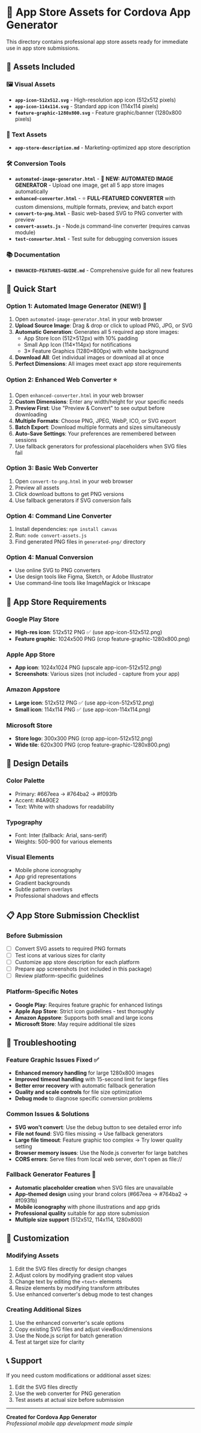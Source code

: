 # 🎨 App Store Assets for Cordova App Generator

This directory contains professional app store assets ready for immediate use in app store submissions.

## 📁 Assets Included

### 🖼️ **Visual Assets**
- **`app-icon-512x512.svg`** - High-resolution app icon (512x512 pixels)
- **`app-icon-114x114.svg`** - Standard app icon (114x114 pixels)  
- **`feature-graphic-1280x800.svg`** - Feature graphic/banner (1280x800 pixels)

### 📝 **Text Assets**
- **`app-store-description.md`** - Marketing-optimized app store description

### 🛠️ **Conversion Tools**
- **`automated-image-generator.html`** - 🚀 **NEW: AUTOMATED IMAGE GENERATOR** - Upload one image, get all 5 app store images automatically
- **`enhanced-converter.html`** - ⭐ **FULL-FEATURED CONVERTER** with custom dimensions, multiple formats, preview, and batch export
- **`convert-to-png.html`** - Basic web-based SVG to PNG converter with preview
- **`convert-assets.js`** - Node.js command-line converter (requires canvas module)
- **`test-converter.html`** - Test suite for debugging conversion issues

### 📚 **Documentation**
- **`ENHANCED-FEATURES-GUIDE.md`** - Comprehensive guide for all new features

## 🚀 Quick Start

### Option 1: Automated Image Generator (NEW!) 🚀
1. Open `automated-image-generator.html` in your web browser
2. **Upload Source Image**: Drag & drop or click to upload PNG, JPG, or SVG
3. **Automatic Generation**: Generates all 5 required app store images:
   - App Store Icon (512×512px) with 10% padding
   - Small App Icon (114×114px) for notifications
   - 3× Feature Graphics (1280×800px) with white background
4. **Download All**: Get individual images or download all at once
5. **Perfect Dimensions**: All images meet exact app store requirements

### Option 2: Enhanced Web Converter ⭐
1. Open `enhanced-converter.html` in your web browser
2. **Custom Dimensions**: Enter any width/height for your specific needs
3. **Preview First**: Use "Preview & Convert" to see output before downloading
4. **Multiple Formats**: Choose PNG, JPEG, WebP, ICO, or SVG export
5. **Batch Export**: Download multiple formats and sizes simultaneously
6. **Auto-Save Settings**: Your preferences are remembered between sessions
7. Use fallback generators for professional placeholders when SVG files fail

### Option 3: Basic Web Converter
1. Open `convert-to-png.html` in your web browser
2. Preview all assets
3. Click download buttons to get PNG versions
4. Use fallback generators if SVG conversion fails

### Option 4: Command Line Converter
1. Install dependencies: `npm install canvas`
2. Run: `node convert-assets.js`
3. Find generated PNG files in `generated-png/` directory

### Option 4: Manual Conversion
- Use online SVG to PNG converters
- Use design tools like Figma, Sketch, or Adobe Illustrator
- Use command-line tools like ImageMagick or Inkscape

## 📱 App Store Requirements

### **Google Play Store**
- **High-res icon**: 512x512 PNG ✅ (use app-icon-512x512.png)
- **Feature graphic**: 1024x500 PNG (crop feature-graphic-1280x800.png)

### **Apple App Store**
- **App icon**: 1024x1024 PNG (upscale app-icon-512x512.png)
- **Screenshots**: Various sizes (not included - capture from your app)

### **Amazon Appstore**
- **Large icon**: 512x512 PNG ✅ (use app-icon-512x512.png)
- **Small icon**: 114x114 PNG ✅ (use app-icon-114x114.png)

### **Microsoft Store**
- **Store logo**: 300x300 PNG (crop app-icon-512x512.png)
- **Wide tile**: 620x300 PNG (crop feature-graphic-1280x800.png)

## 🎨 Design Details

### **Color Palette**
- Primary: #667eea → #764ba2 → #f093fb
- Accent: #4A90E2
- Text: White with shadows for readability

### **Typography**
- Font: Inter (fallback: Arial, sans-serif)
- Weights: 500-900 for various elements

### **Visual Elements**
- Mobile phone iconography
- App grid representations
- Gradient backgrounds
- Subtle pattern overlays
- Professional shadows and effects

## 📋 App Store Submission Checklist

### **Before Submission**
- [ ] Convert SVG assets to required PNG formats
- [ ] Test icons at various sizes for clarity
- [ ] Customize app store description for each platform
- [ ] Prepare app screenshots (not included in this package)
- [ ] Review platform-specific guidelines

### **Platform-Specific Notes**
- **Google Play**: Requires feature graphic for enhanced listings
- **Apple App Store**: Strict icon guidelines - test thoroughly
- **Amazon Appstore**: Supports both small and large icons
- **Microsoft Store**: May require additional tile sizes

## 🔧 Troubleshooting

### **Feature Graphic Issues Fixed** ✅
- **Enhanced memory handling** for large 1280x800 images
- **Improved timeout handling** with 15-second limit for large files
- **Better error recovery** with automatic fallback generation
- **Quality and scale controls** for file size optimization
- **Debug mode** to diagnose specific conversion problems

### **Common Issues & Solutions**
- **SVG won't convert**: Use the debug button to see detailed error info
- **File not found**: SVG files missing → Use fallback generators
- **Large file timeout**: Feature graphic too complex → Try lower quality setting
- **Browser memory issues**: Use the Node.js converter for large batches
- **CORS errors**: Serve files from local web server, don't open as file://

### **Fallback Generator Features** 🎲
- **Automatic placeholder creation** when SVG files are unavailable
- **App-themed design** using your brand colors (#667eea → #764ba2 → #f093fb)
- **Mobile iconography** with phone illustrations and app grids
- **Professional quality** suitable for app store submission
- **Multiple size support** (512x512, 114x114, 1280x800)

## 🔧 Customization

### **Modifying Assets**
1. Edit the SVG files directly for design changes
2. Adjust colors by modifying gradient stop values
3. Change text by editing the `<text>` elements
4. Resize elements by modifying transform attributes
5. Use enhanced converter's debug mode to test changes

### **Creating Additional Sizes**
1. Use the enhanced converter's scale options
2. Copy existing SVG files and adjust viewBox/dimensions
3. Use the Node.js script for batch generation
4. Test at target size for clarity

## 📞 Support

If you need custom modifications or additional asset sizes:
1. Edit the SVG files directly
2. Use the web converter for PNG generation
3. Test assets at actual size before submission

---

**Created for Cordova App Generator**  
*Professional mobile app development made simple*
